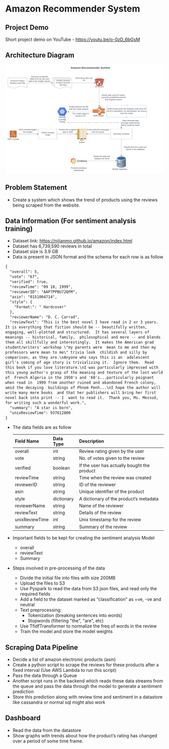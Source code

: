 # Amazon Recommender System

## Project Demo
Short project demo on YouTube - https://youtu.be/o-0zD_6bGsM

## Architecture Diagram
![Architecture Diagram](/images/Architecture_Diagram.jpeg?raw=true "Architecture Diagram")

## Problem Statement
- Create a system which shows the trend of products using the reviews being scraped from the website.

## Data Information (For sentiment analysis training)
- Dataset link: https://nijianmo.github.io/amazon/index.html
- Dataset has 6,739,590 reviews in total
- Dataset size is 3.9 GB
- Data is present in JSON format and the schema for each row is as follow
```
{
  "overall": 5,
  "vote": "67",
  "verified": true,
  "reviewTime": "09 18, 1999",
  "reviewerID": "AAP7PPBU72QFM",
  "asin": "0151004714",
  "style": {
    "Format:": " Hardcover"
  },
  "reviewerName": "D. C. Carrad",
  "reviewText": "This is the best novel I have read in 2 or 3 years.  It is everything that fiction should be -- beautifully written, engaging, well-plotted and structured.  It has several layers of meanings -- historical, family,  philosophical and more -- and blends them all skillfully and interestingly.  It makes the American grad student/writers' workshop \"my parents were  mean to me and then my professors were mean to me\" trivia look  childish and silly by comparison, as they are.\nAnyone who says this is an  adolescent girl's coming of age story is trivializing it.  Ignore them.  Read this book if you love literature.\nI was particularly impressed with  this young author's grasp of the meaning and texture of the lost world of  French Algeria in the 1950's and '60's...particularly poignant when read in  1999 from another ruined and abandoned French colony, amid the decaying  buildings of Phnom Penh...\nI hope the author will write many more books  and that her publishers will bring her first novel back into print -- I  want to read it.  Thank you, Ms. Messud, for writing such a wonderful work.",
  "summary": "A star is born",
  "unixReviewTime": 937612800
}
```


- The data fields are as follow

    | Field Name        | Data Type       | Description                                     |
    | :----             | :----           | :----                                           |
    | overall           | int             | Review rating given by the user                 |
    | vote              | string          | No. of votes given to the review                |
    | verified          | boolean         | If the user has actually bought the product     |
    | reviewTime        | string          | Time when the review was created                |
    | reviewerID        | string          | ID of the reviewer                              |
    | asin              | string          | Unique identifier of the product                |
    | style             | dictionary      | A dictionary of the product’s metadata          |
    | reviewerName      | string          | Name of the reviewer                            |
    | reviewText        | string          | Details of the review                           |
    | unixReviewTime    | int             | Unix timestamp for the review                   |
    | summary           | string          | Summary of the review                           |


- Important fields to be kept for creating the sentiment analysis Model
    - overall
    - reviewText
    - Summary

- Steps involved in pre-processing of the data
    - Divide the initial file into files with size 200MB
    - Upload the files to S3
    - Use Pyspark to read the data from S3 json files, and read only the required fields
    - Add a field to the dataset marked as “classification” as +ve, -ve and neutral
    - Text preprocessing:
        - Tokenization (breaking sentences into words)
        - Stopwords (filtering "the", "are", etc)
    - Use TfidfTransformer to normalize the freq of words in the review
    - Train the model and store the model weights

## Scraping Data Pipeline
- Decide a list of amazon electronic products (asin)
- Create a python script to scrape the reviews for these products after a fixed interval (Use AWS Lambda to run this script)
- Pass the data through a Queue
- Another script runs in the backend which reads these data streams from the queue and pass the data through the model to generate a sentiment prediction
- Store this prediction along with review time and sentiment in a datastore like cassandra or normal sql might also work

## Dashboard
- Read the data from the datastore
- Show graphs with trends about how the product’s rating has changed over a period of some time frame.
